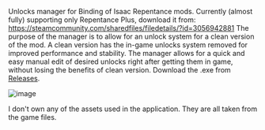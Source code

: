Unlocks manager for Binding of Isaac Repentance mods. Currently (almost fully) supporting only Repentance Plus, download it from: https://steamcommunity.com/sharedfiles/filedetails/?id=3056942881
The purpose of the manager is to allow for an unlock system for a clean version of the mod. A clean version has the in-game unlocks system removed for improved performance and stability. The manager allows for a quick and easy manual edit of desired unlocks right after getting them in game, without losing the benefits of clean version.
Download the .exe from [Releases](https://github.com/filipzygmuntowicz/tboi_mods_unlocks_manager/releases/).

![image](https://github.com/filipzygmuntowicz/tboi_mods_unlocks_manager/assets/84287473/28da0945-bc19-4495-8514-aa83df20ea63)

I don't own any of the assets used in the application. They are all taken from the game files.
